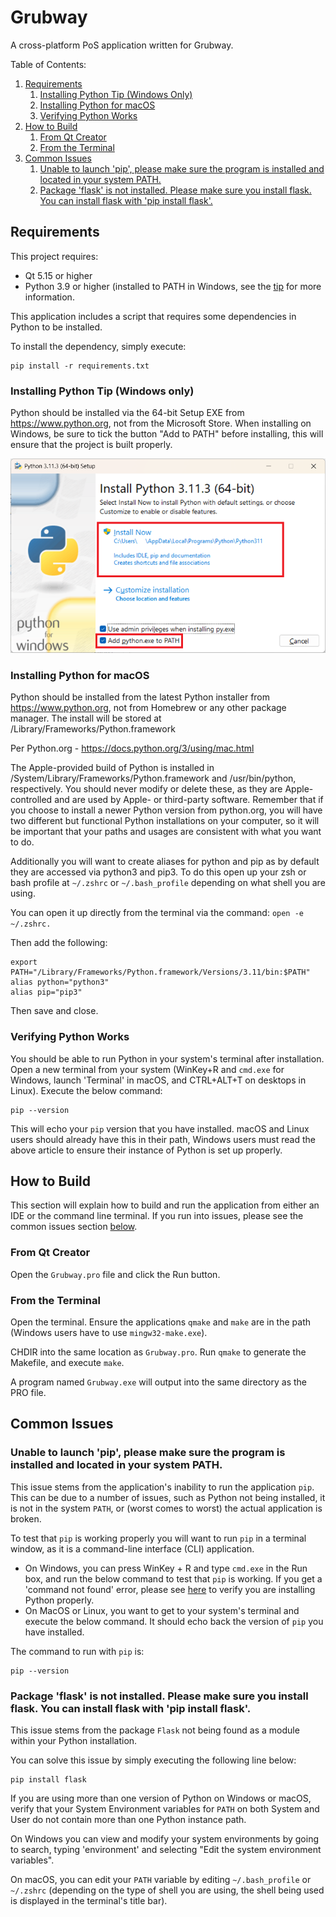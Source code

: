 # Grubway

A cross-platform PoS application written for Grubway.

Table of Contents:
1. [Requirements](#requirements)
   1. [Installing Python Tip (Windows Only)](#installing-python-tip-windows-only)
   1. [Installing Python for macOS](#installing-python-for-macos)
   1. [Verifying Python Works](#verifying-python-works)
1. [How to Build](#how-to-build)
   1. [From Qt Creator](#from-qt-creator)
   1. [From the Terminal](#from-the-terminal)
1. [Common Issues](#common-issues)
   1. [Unable to launch 'pip', please make sure the program is installed and located in your system PATH.](#unable-to-launch-pip-please-make-sure-the-program-is-installed-and-located-in-your-system-path)
   1. [Package 'flask' is not installed. Please make sure you install flask. You can install flask with 'pip install flask'.](#package-flask-is-not-installed-please-make-sure-you-install-flask-you-can-install-flask-with-pip-install-flask)

## Requirements

This project requires:
* Qt 5.15 or higher
* Python 3.9 or higher (installed to PATH in Windows, see the [tip](#installing-python-tip-windows-only) for more information.

This application includes a script that requires some dependencies in Python to be installed.

To install the dependency, simply execute:
```
pip install -r requirements.txt
```

### Installing Python Tip (Windows only)

Python should be installed via the 64-bit Setup EXE from https://www.python.org, not from the Microsoft Store. When installing on Windows, be sure to tick the button "Add to PATH" before installing, this will ensure that the project is built properly.

<img src="instructions.png" />


### Installing Python for macOS

Python should be installed from the latest Python installer from https://www.python.org, not from Homebrew or any other package manager. The install will be stored at /Library/Frameworks/Python.framework

Per Python.org - https://docs.python.org/3/using/mac.html
 
The Apple-provided build of Python is installed in /System/Library/Frameworks/Python.framework and /usr/bin/python, respectively. You should never modify or delete these, as they are Apple-controlled and are used by Apple- or third-party software. Remember that if you choose to install a newer Python version from python.org, you will have two different but functional Python installations on your computer, so it will be important that your paths and usages are consistent with what you want to do.


Additionally you will want to create aliases for python and pip as by default they are accessed via python3 and pip3.
To do this open up your zsh or bash profile at `~/.zshrc` or `~/.bash_profile` depending on what shell you are using. 

You can open it up directly from the terminal via the command: 
`open -e ~/.zshrc.` 

Then add the following:

```
export PATH="/Library/Frameworks/Python.framework/Versions/3.11/bin:$PATH"
alias python="python3"
alias pip="pip3"
```

Then save and close. 

### Verifying Python Works

You should be able to run Python in your system's terminal after installation. Open a new terminal from your system (WinKey+R and `cmd.exe` for Windows, launch 'Terminal' in macOS, and CTRL+ALT+T on desktops in Linux). Execute the below command:

```
pip --version
```

This will echo your `pip` version that you have installed. macOS and Linux users should already have this in their path, Windows users must read the above article to ensure their instance of Python is set up properly.

## How to Build

This section will explain how to build and run the application from either an IDE or the command line terminal. If you run into issues, please see the common issues section [below](#common-issues).

### From Qt Creator

Open the `Grubway.pro` file and click the Run button.

### From the Terminal

Open the terminal. Ensure the applications `qmake` and `make` are in the path (Windows users have to use `mingw32-make.exe`).

CHDIR into the same location as `Grubway.pro`. Run `qmake` to generate the Makefile, and execute `make`.

A program named `Grubway.exe` will output into the same directory as the PRO file.

## Common Issues

### Unable to launch 'pip', please make sure the program is installed and located in your system PATH.

This issue stems from the application's inability to run the application `pip`. This can be due to a number of issues, such as Python not being installed, it is not in the system `PATH`, or (worst comes to worst) the actual application is broken.

To test that `pip` is working properly you will want to run `pip` in a terminal window, as it is a command-line interface (CLI) application.

* On Windows, you can press WinKey + R and type `cmd.exe` in the Run box, and run the below command to test that `pip` is working. If you get a 'command not found' error, please see [here](#verifying-python-works) to verify you are installing Python properly.
* On MacOS or Linux, you want to get to your system's terminal and execute the below command. It should echo back the version of `pip` you have installed.

The command to run with `pip` is:
```
pip --version
```

### Package 'flask' is not installed. Please make sure you install flask. You can install flask with 'pip install flask'.

This issue stems from the package `Flask` not being found as a module within your Python installation.

You can solve this issue by simply executing the following line below:

```
pip install flask
```

If you are using more than one version of Python on Windows or macOS, verify that your System Environment variables for `PATH` on both System and User do not contain more than one Python instance path.

On Windows you can view and modify your system environments by going to search, typing 'environment' and selecting "Edit the system environment variables".

On macOS, you can edit your `PATH` variable by editing `~/.bash_profile` or `~/.zshrc` (depending on the type of shell you are using, the shell being used is displayed in the terminal's title bar).

